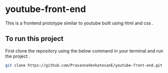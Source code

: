# youtube-front-end
This is a frontend prototype similar to youtube built using html and css . 

## To run this project 
First clone the repository using the below command in your terminal and run the project . 
```bash
git clone https://github.com/PrasannaVenkatesanE/youtube-front-end.git


